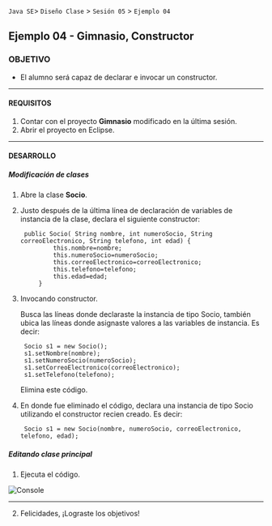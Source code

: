 
`Java SE`> `Diseño Clase` > `Sesión 05` > `Ejemplo 04`

## Ejemplo 04 - Gimnasio, Constructor

### OBJETIVO

- El alumno será capaz de declarar e invocar un constructor.

<hr>

#### REQUISITOS

1. Contar con el proyecto <b>Gimnasio</b> modificado en la última sesión.
2. Abrir el proyecto en Eclipse.

<hr>

#### DESARROLLO

##### Modificación de clases

1. Abre la clase <b>Socio</b>.
2. Justo después de la última línea de declaración de variables de instancia de la clase, declara el siguiente constructor:

		public Socio( String nombre, int numeroSocio, String correoElectronico, String telefono, int edad) {
      			this.nombre=nombre;
      			this.numeroSocio=numeroSocio;
      			this.correoElectronico=correoElectronico;
      			this.telefono=telefono;
      			this.edad=edad;
      		}
  
3. Invocando constructor.

   Busca las líneas donde declaraste la instancia de tipo Socio, también ubica las líneas donde asignaste valores a las variables de instancia. Es decir:
   
   	  	Socio s1 = new Socio();
		s1.setNombre(nombre);
		s1.setNumeroSocio(numeroSocio);
		s1.setCorreoElectronico(correoElectronico);
		s1.setTelefono(telefono);	
   
   Elimina este código.
   
4. En donde fue eliminado el código, declara una instancia de tipo Socio utilizando el constructor recien creado. Es decir:

		Socio s1 = new Socio(nombre, numeroSocio, correoElectronico, telefono, edad);				

##### Editando clase principal

1. Ejecuta el código.

![Console](https://user-images.githubusercontent.com/56565204/67607717-134e0980-f74b-11e9-8926-ccd47a426532.png)

<hr>

2. Felicidades, ¡Lograste los objetivos!
